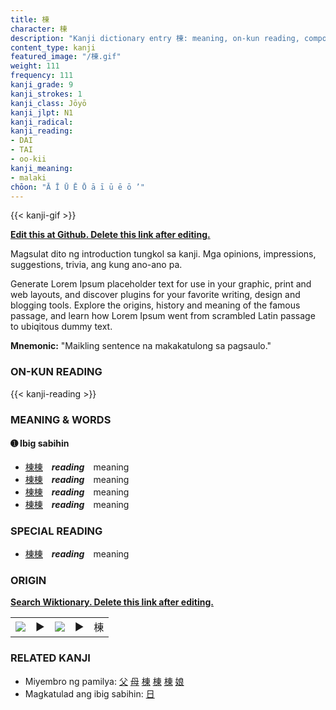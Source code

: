 ```yaml
---
title: 棟
character: 棟
description: "Kanji dictionary entry 棟: meaning, on-kun reading, compounds, origin, related kanji"
content_type: kanji
featured_image: "/棟.gif"
weight: 111
frequency: 111
kanji_grade: 9
kanji_strokes: 1
kanji_class: Jōyō
kanji_jlpt: N1
kanji_radical: 
kanji_reading: 
- DAI
- TAI
- oo-kii
kanji_meaning:
- malaki
chōon: "Ā Ī Ū Ē Ō ā ī ū ē ō ’"
---
```

[//]: # (Don't edit the line below. Kanji animated GIF code is automatically generated.)
{{< kanji-gif >}}

[//]: # (Edit below this line.)

**[Edit this at Github. Delete this link after editing.](https://github.com/tim0g/tim/tree/main/content/kanji/棟/index.md)**

Magsulat dito ng introduction tungkol sa kanji. Mga opinions, impressions, suggestions, trivia, ang kung ano-ano pa.

Generate Lorem Ipsum placeholder text for use in your graphic, print and web layouts, and discover plugins for your favorite writing, design and blogging tools. Explore the origins, history and meaning of the famous passage, and learn how Lorem Ipsum went from scrambled Latin passage to ubiqitous dummy text.
 
**Mnemonic:** "Maikling sentence na makakatulong sa pagsaulo."

### ON-KUN READING

[//]: # (Don't edit the line below. ON-KUN READING code is automatically generated.)
{{< kanji-reading >}}

### MEANING & WORDS

#### ➊ **Ibig sabihin**
  - [棟](../棟)[棟](../棟)　***reading***　meaning
  - [棟](../棟)[棟](../棟)　***reading***　meaning
  - [棟](../棟)[棟](../棟)　***reading***　meaning
  - [棟](../棟)[棟](../棟)　***reading***　meaning

### SPECIAL READING
  - [棟](../棟)[棟](../棟)　***reading***　meaning

### ORIGIN

**[Search Wiktionary. Delete this link after editing.](https://wiktionary.org/wiki/棟)**
<table class="kanji-table"><tr><td>
<img src="60px-棟-bronze.svg.png">
</td><td>▶</td><td>
<img src="60px-棟-oracle.svg.png">
</td><td>▶</td>
<td class="kanji-origin">棟</td>
</tr></table>

### RELATED KANJI
- Miyembro ng pamilya: [父](../父) [母](../母) [棟](../棟) [棟](../棟) [棟](../棟) [娘](../娘)
- Magkatulad ang ibig sabihin: [日](../日)
